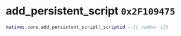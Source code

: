 # add_persistent_script `0x2F109475`

```lua
natives.core.add_persistent_script(_scriptid --[[ number ]])
```